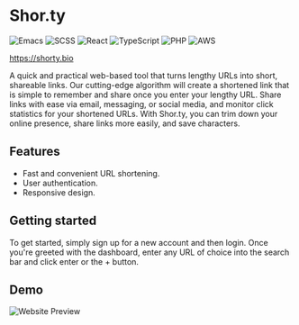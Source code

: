 # Shor.ty
![Emacs](https://img.shields.io/badge/Emacs-%237F5AB6.svg?&style=for-the-badge&logo=gnu-emacs&logoColor=white)
![SCSS](https://img.shields.io/badge/SCSS-CC6699?style=for-the-badge&logo=sass&logoColor=white)
![React](https://img.shields.io/badge/React-20232A?style=for-the-badge&logo=react&logoColor=61DAFB)
![TypeScript](https://img.shields.io/badge/TypeScript-3f7ec0?style=for-the-badge&logo=typescript&logoColor=white)
![PHP](https://img.shields.io/badge/PHP-777BB4?style=for-the-badge&logo=php&logoColor=white)
![AWS](https://img.shields.io/badge/AWS-FF9900?style=for-the-badge&logo=amazon-aws&logoColor=white)

https://shorty.bio

A quick and practical web-based tool that turns lengthy URLs into short, shareable links. Our cutting-edge algorithm will create a shortened link that is simple to remember and share once you enter your lengthy URL. Share links with ease via email, messaging, or social media, and monitor click statistics for your shortened URLs. With Shor.ty, you can trim down your online presence, share links more easily, and save characters.

## Features 
* Fast and convenient URL shortening. 
* User authentication. 
* Responsive design.

## Getting started
To get started, simply sign up for a new account and then login. Once you're greeted with the dashboard, enter any URL of choice into the search bar and click enter or the + button.











## Demo

![Website Preview](https://media.giphy.com/media/v1.Y2lkPTc5MGI3NjExMzg2OTRmZjQ4ZDY4YTMxZWJlMGQ0ZmRhMzMwNzBhYzMyYzI1NGIzMCZlcD12MV9pbnRlcm5hbF9naWZzX2dpZklkJmN0PWc/IUgohQ0v4PiPsbxiik/giphy.gif)
